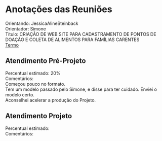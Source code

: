 # Anotações das Reuniões

Orientando: JessicaAlineSteinback  
Orientador: Simone  
Título: CRIAÇÃO DE WEB SITE PARA CADASTRAMENTO DE PONTOS DE DOAÇÃO E COLETA DE ALIMENTOS PARA FAMÍLIAS CARENTES  
[Termo](JessicaAlineSteinback_Termo.pdf "Termo")  

## Atendimento Pré-Projeto

Percentual estimado: 20%  
Comentários:  
Começou pouco no formato.  
Tem um modelo passado pelo Simone, e disse para ter cuidado. Enviei o modelo certo.  
Aconselhei acelerar a produção do Projeto.  

## Atendimento Projeto

Percentual estimado:  
Comentários:  
